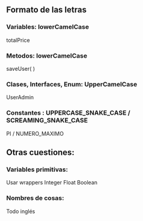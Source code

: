 
## Formato de las letras

### Variables: lowerCamelCase
totalPrice 

### Metodos: lowerCamelCase
saveUser( )

### Clases, Interfaces, Enum:  UpperCamelCase
UserAdmin

### Constantes : UPPERCASE_SNAKE_CASE / SCREAMING_SNAKE_CASE
PI / NUMERO_MAXIMO

## Otras cuestiones:

### Variables primitivas:

Usar wrappers
Integer
Float
Boolean

### Nombres de cosas:
Todo inglés




